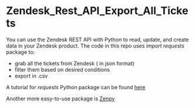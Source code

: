 # Zendesk_Rest_API_Export_All_Tickets
You can use the Zendesk REST API with Python to read, update, and create data in your Zendesk product. 
The code in this repo uses *import requests* package to:

- grab all the tickets from Zendesk ( in json format)
- filter them based on desired conditions
- export in .csv 


A tutorial for *requests* Python package can be found [here](https://help.zendesk.com/hc/en-us/articles/229136887-Zendesk-REST-API-tutorial-Python-edition)


Another more easy-to-use package is [Zenpy](http://docs.facetoe.com.au/)

